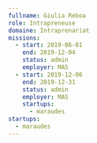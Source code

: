 ```yaml
---
fullname: Giulia Reboa
role: Intrapreneuse
domaine: Intraprenariat
missions:
  - start: 2019-06-01
    end: 2019-12-04
    status: admin
    employer: MAS
  - start: 2019-12-06
    end: 2019-12-31
    status: admin
    employer: MAS
    startups:
      - maraudes
startups:
  - maraudes
---
```

